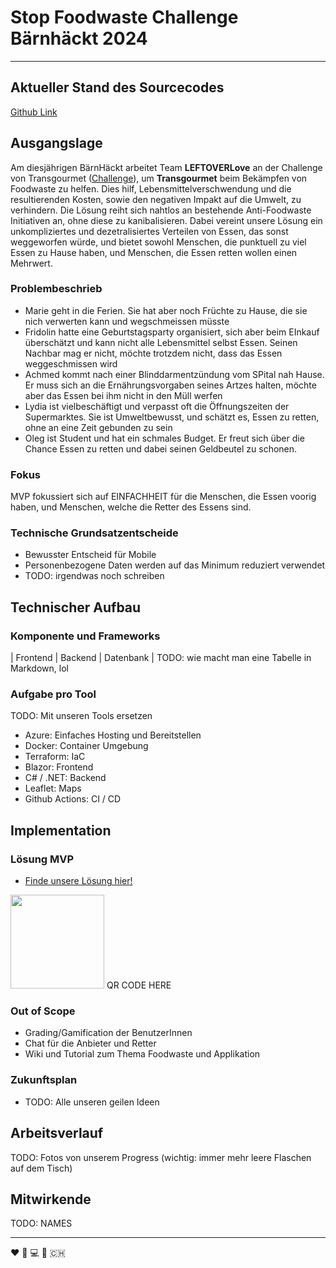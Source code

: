 # Stop Foodwaste Challenge Bärnhäckt 2024
___

## Aktueller Stand des Sourcecodes
[Github Link](https://github.com/Poisonlocket/Bernhackt_LEFTOVERLove "link to github repo")

## Ausgangslage
Am diesjährigen BärnHäckt arbeitet Team **LEFTOVERLove** an der Challenge von Transgourmet ([Challenge](TODO:LINK "challenge description")), um **Transgourmet** beim Bekämpfen von Foodwaste zu helfen. Dies hilf, Lebensmittelverschwendung und die resultierenden Kosten, sowie den negativen Impakt auf die Umwelt, zu verhindern. Die Lösung reiht sich nahtlos an bestehende Anti-Foodwaste Initiativen an, ohne diese zu kanibalisieren. Dabei vereint unsere Lösung ein unkompliziertes und dezetralisiertes Verteilen von Essen, das sonst weggeworfen würde, und bietet sowohl Menschen, die punktuell zu viel Essen zu Hause haben, und Menschen, die Essen retten wollen einen Mehrwert. 
### Problembeschrieb
* Marie geht in die Ferien. Sie hat aber noch Früchte zu Hause, die sie nich verwerten kann und wegschmeissen müsste
* Fridolin hatte eine Geburtstagsparty organisiert, sich aber beim EInkauf überschätzt und kann nicht alle Lebensmittel selbst Essen. Seinen Nachbar mag er nicht, möchte trotzdem nicht, dass das Essen weggeschmissen wird   
* Achmed kommt nach einer Blinddarmentzündung vom SPital nah Hause. Er muss sich an die Ernährungsvorgaben seines Artzes halten, möchte aber das Essen bei ihm nicht in den Müll werfen
* Lydia ist vielbeschäftigt und verpasst oft die Öffnungszeiten der Supermarktes. Sie ist Umweltbewusst, und schätzt es, Essen zu retten, ohne an eine Zeit gebunden zu sein
* Oleg ist Student und hat ein schmales Budget. Er freut sich über die Chance Essen zu retten und dabei seinen Geldbeutel zu schonen.

### Fokus
MVP fokussiert sich auf EINFACHHEIT für die Menschen, die Essen voorig haben, und Menschen, welche die Retter des Essens sind.

### Technische Grundsatzentscheide
* Bewusster Entscheid für Mobile
* Personenbezogene Daten werden auf das Minimum reduziert verwendet
* TODO: irgendwas noch schreiben

## Technischer Aufbau
### Komponente und Frameworks
| Frontend  | Backend  | Datenbank  |
TODO: wie macht man eine Tabelle in Markdown, lol

### Aufgabe pro Tool
TODO: Mit unseren Tools ersetzen
* Azure: Einfaches Hosting und Bereitstellen
* Docker: Container Umgebung
* Terraform: IaC
* Blazor: Frontend
* C# / .NET: Backend
* Leaflet: Maps
* Github Actions: CI / CD


## Implementation

### Lösung MVP
* [Finde unsere Lösung hier!](TODO:INSERT_LINK "link to webpage")

<img src="./assets/qrcode.png" width="150"> QR CODE HERE

### Out of Scope
* Grading/Gamification der BenutzerInnen
* Chat für die Anbieter und Retter
* Wiki und Tutorial zum Thema Foodwaste und Applikation

### Zukunftsplan
* TODO: Alle unseren geilen Ideen

## Arbeitsverlauf
TODO: Fotos von unserem Progress (wichtig: immer mehr leere Flaschen auf dem Tisch)


## Mitwirkende
TODO: NAMES
___

:heart: :banana: :computer: :bear: :switzerland: